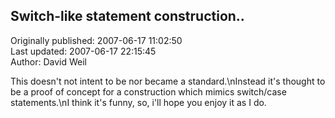 ## Switch-like statement construction..  
Originally published: 2007-06-17 11:02:50  
Last updated: 2007-06-17 22:15:45  
Author: David Weil  
  
This doesn't not intent to be nor became a standard.\nInstead it's thought to be a proof of concept for a construction which mimics switch/case statements.\nI think it's funny, so, i'll hope you enjoy it as I do.